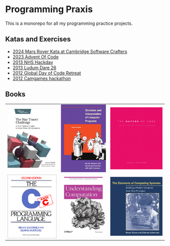 # Programming Praxis

This is a monorepo for all my programming practice projects. 

## Katas and Exercises

- [2024 Mars Rover Kata at Cambridge Software Crafters](./Events/2024-04-16-Mars-Rover-Kata/)
- [2023 Advent Of Code ](./Events/2023-Advent-Of-Code/)
- [2013 NHS Hackday](./Events/2013-nhshackday/)
- [2013 Ludum Dare 26](./Events/2013-ludumdare-26/)
- [2012 Global Day of Code Retreat](./Events/2012-Global-Day-of-Code-Retreat/)
- [2012 Camgames hackathon](./Events/2012-01-Camgames-Hackday/)

## Books
| | | | 
| :---: | :---: | :---: |
| [![](./img/ray-tracer-challenge.png)](./Books/The-Ray-Tracer-Challenge/) | [![](./img/SICP.png) ](./Books/SICP/) | [![](./img/The-Nature-of-Code.png)](./Books/Nature-Of-Code/) |
| [![](./img/The_C_Programming_Language.png)](./Books/The-C-Programming-Language/) | [![](./img/Understanding-Computation.png)](./Books/Understanding-Computation/) | [![](./img/TECS.png)](./Books/The-Elements-of-Computing-Systems/) |



